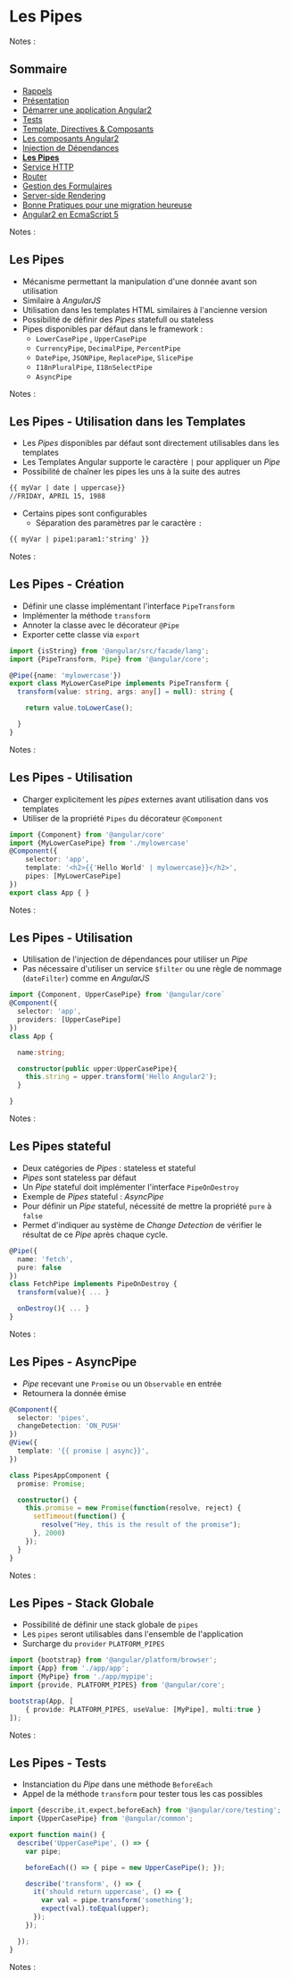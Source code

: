 # Les Pipes

<!-- .slide: class="page-title" -->

Notes :



## Sommaire

<!-- .slide: class="toc" -->

- [Rappels](#/1)
- [Présentation](#/2)
- [Démarrer une application Angular2](#/3)
- [Tests](#/4)
- [Template, Directives & Composants](#/5)
- [Les composants Angular2](#/6)
- [Injection de Dépendances](#/7)
- **[Les Pipes](#/8)**
- [Service HTTP](#/9)
- [Router](#/10)
- [Gestion des Formulaires](#/11)
- [Server-side Rendering](#/12)
- [Bonne Pratiques pour une migration heureuse](#/13)
- [Angular2 en EcmaScript 5](#/14)

Notes :



## Les Pipes

- Mécanisme permettant la manipulation d'une donnée avant son utilisation
- Similaire à *AngularJS*
- Utilisation dans les templates HTML similaires à l'ancienne version
- Possibilité de définir des *Pipes* statefull ou stateless
- Pipes disponibles par défaut dans le framework :
  - `LowerCasePipe` , `UpperCasePipe`
  - `CurrencyPipe`, `DecimalPipe`, `PercentPipe`
  - `DatePipe`, `JSONPipe`, `ReplacePipe`, `SlicePipe`
  - `I18nPluralPipe`, `I18nSelectPipe`
  - `AsyncPipe`

Notes :



## Les Pipes - Utilisation dans les Templates

- Les *Pipes* disponibles par défaut sont directement utilisables dans les templates
- Les Templates Angular supporte le caractère `|` pour appliquer un *Pipe*
- Possibilité de chaîner les pipes les uns à la suite des autres

```html
{{ myVar | date | uppercase}}
//FRIDAY, APRIL 15, 1988
```

- Certains pipes sont configurables
  - Séparation des paramètres par le caractère `:`

```html
{{ myVar | pipe1:param1:'string' }}
```

Notes :



## Les Pipes - Création

- Définir une classe implémentant l'interface `PipeTransform`
- Implémenter la méthode `transform`
- Annoter la classe avec le décorateur `@Pipe`
- Exporter cette classe via `export`

```typescript
import {isString} from '@angular/src/facade/lang';
import {PipeTransform, Pipe} from '@angular/core';

@Pipe({name: 'mylowercase'})
export class MyLowerCasePipe implements PipeTransform {
  transform(value: string, args: any[] = null): string {

    return value.toLowerCase();

  }
}
```

Notes :



## Les Pipes - Utilisation

- Charger explicitement les *pipes* externes avant utilisation dans vos templates
- Utiliser de la propriété `Pipes` du décorateur `@Component`

```typescript
import {Component} from '@angular/core'
import {MyLowerCasePipe} from './mylowercase'
@Component({
	selector: 'app',
	template: '<h2>{{'Hello World' | mylowercase}}</h2>',
	pipes: [MyLowerCasePipe]
})
export class App { }
```

Notes :



## Les Pipes - Utilisation

- Utilisation de l'injection de dépendances pour utiliser un *Pipe*
- Pas nécessaire d'utiliser un service `$filter` ou une règle de nommage (`dateFilter`) comme en *AngularJS*

```typescript
import {Component, UpperCasePipe} from '@angular/core`
@Component({
  selector: 'app',
  providers: [UpperCasePipe]
})
class App {

  name:string;

  constructor(public upper:UpperCasePipe){
    this.string = upper.transform('Hello Angular2');
  }

}
```

Notes :



## Les Pipes stateful

- Deux catégories de *Pipes* : stateless et stateful
- *Pipes* sont stateless par défaut
- Un *Pipe* stateful doit implémenter l'interface `PipeOnDestroy`
- Exemple de *Pipes* stateful : *AsyncPipe*
- Pour définir un *Pipe* stateful, nécessité de mettre la propriété `pure` à `false`
- Permet d'indiquer au système de *Change Detection* de vérifier le résultat de ce *Pipe* après chaque cycle.

```typescript
@Pipe({
  name: 'fetch',
  pure: false
})
class FetchPipe implements PipeOnDestroy {
  transform(value){ ... }

  onDestroy(){ ... }
}
```

Notes :



## Les Pipes - AsyncPipe

- *Pipe* recevant une `Promise` ou un `Observable` en entrée
- Retournera la donnée émise

```typescript
@Component({
  selector: 'pipes',
  changeDetection: 'ON_PUSH'
})
@View({
  template: '{{ promise | async}}',
})

class PipesAppComponent {
  promise: Promise;

  constructor() {
    this.promise = new Promise(function(resolve, reject) {
      setTimeout(function() {
        resolve("Hey, this is the result of the promise");
      }, 2000)
    });
  }
}
```

Notes :



## Les Pipes - Stack Globale

- Possibilité de définir une stack globale de `pipes`
- Les `pipes` seront utilisables dans l'ensemble de l'application
- Surcharge du `provider` `PLATFORM_PIPES`

```typescript
import {bootstrap} from '@angular/platform/browser';
import {App} from './app/app';
import {MyPipe} from './app/mypipe';
import {provide, PLATFORM_PIPES} from '@angular/core';

bootstrap(App, [
    { provide: PLATFORM_PIPES, useValue: [MyPipe], multi:true }
]);
```

Notes :



## Les Pipes - Tests

- Instanciation du *Pipe* dans une méthode `BeforeEach`
- Appel de la méthode `transform` pour tester tous les cas possibles

```typescript
import {describe,it,expect,beforeEach} from '@angular/core/testing';
import {UpperCasePipe} from '@angular/common';

export function main() {
  describe('UpperCasePipe', () => {
    var pipe;

    beforeEach(() => { pipe = new UpperCasePipe(); });

    describe('transform', () => {
      it('should return uppercase', () => {
        var val = pipe.transform('something');
        expect(val).toEqual(upper);
      });
    });

  });
}
```

Notes :



<!-- .slide: class="page-questions" -->
